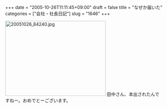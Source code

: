 +++
date = "2005-10-26T11:11:45+09:00"
draft = false
title = "なぜか届いた"
categories = ["会社・社長日記"]
slug = "1646"
+++

<img src="http://ieiriblog.img.jugem.cc/20051026_84240.jpg" class="pict" width="320" height="240" alt="20051026_84240.jpg" />
田中さん、本出されたんですねー。おめでとーございます。
